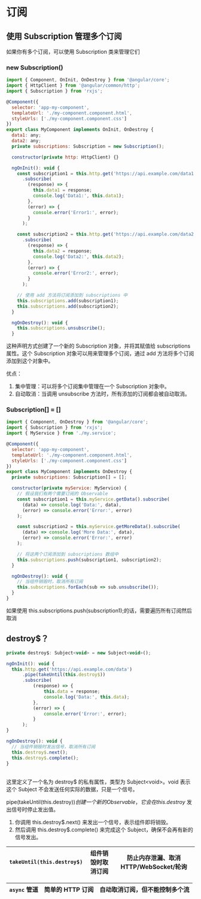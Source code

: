 # 订阅

## &#x20;**使用 Subscription 管理多个订阅**

如果你有多个订阅，可以使用 Subscription 类来管理它们

### new Subscription()

```javascript
import { Component, OnInit, OnDestroy } from '@angular/core';
import { HttpClient } from '@angular/common/http';
import { Subscription } from 'rxjs';

@Component({
  selector: 'app-my-component',
  templateUrl: './my-component.component.html',
  styleUrls: ['./my-component.component.css']
})
export class MyComponent implements OnInit, OnDestroy {
  data1: any;
  data2: any;
  private subscriptions: Subscription = new Subscription();

  constructor(private http: HttpClient) {}

  ngOnInit(): void {
    const subscription1 = this.http.get('https://api.example.com/data1')
      .subscribe(
        (response) => {
          this.data1 = response;
          console.log('Data1:', this.data1);
        },
        (error) => {
          console.error('Error1:', error);
        }
      );

    const subscription2 = this.http.get('https://api.example.com/data2')
      .subscribe(
        (response) => {
          this.data2 = response;
          console.log('Data2:', this.data2);
        },
        (error) => {
          console.error('Error2:', error);
        }
      );

    // 使用 add 方法将订阅添加到 subscriptions 中
    this.subscriptions.add(subscription1);
    this.subscriptions.add(subscription2);
  }

  ngOnDestroy(): void {
    this.subscriptions.unsubscribe();
  }
```

这种声明方式创建了一个新的 Subscription 对象，并将其赋值给 subscriptions 属性。这个 Subscription 对象可以用来管理多个订阅，通过 add 方法将多个订阅添加到这个对象中。

优点：

1. 集中管理：可以将多个订阅集中管理在一个 Subscription 对象中。
2. &#x20;自动取消：当调用 unsubscribe 方法时，所有添加的订阅都会被自动取消。

### Subscription\[] = \[]

```javascript
import { Component, OnDestroy } from '@angular/core';
import { Subscription } from 'rxjs';
import { MyService } from './my.service';

@Component({
  selector: 'app-my-component',
  templateUrl: './my-component.component.html',
  styleUrls: ['./my-component.component.css']
})
export class MyComponent implements OnDestroy {
  private subscriptions: Subscription[] = [];

  constructor(private myService: MyService) {
    // 假设我们有两个需要订阅的 Observable
    const subscription1 = this.myService.getData().subscribe(
      (data) => console.log('Data:', data),
      (error) => console.error('Error:', error)
    );

    const subscription2 = this.myService.getMoreData().subscribe(
      (data) => console.log('More Data:', data),
      (error) => console.error('Error:', error)
    );

    // 将这两个订阅添加到 subscriptions 数组中
    this.subscriptions.push(subscription1, subscription2);
  }

  ngOnDestroy(): void {
    // 当组件销毁时，取消所有订阅
    this.subscriptions.forEach(sub => sub.unsubscribe());
  }
}
```

如果使用  this.subscriptions.push(subscription1);的话，需要遍历所有订阅然后取消

## destroy$？

```javascript
private destroy$: Subject<void> = new Subject<void>();
```

```javascript
ngOnInit(): void {
  this.http.get('https://api.example.com/data')
      .pipe(takeUntil(this.destroy$))
      .subscribe(
          (response) => {
              this.data = response;
              console.log('Data:', this.data);
          },
          (error) => {
              console.error('Error:', error);
          }
      );
}

```

```javascript
ngOnDestroy(): void {
  // 当组件销毁时发出信号，取消所有订阅
  this.destroy$.next();
  this.destroy$.complete();
}

```

\
这里定义了一个名为 destroy$ 的私有属性，类型为 Subject\<void>。void 表示这个 Subject 不会发送任何实际的数据，只是一个信号。

pipe(takeUntil(this.destroy$)) 创建一个新的 Observable，它会在 this.destroy$ 发出信号时停止发出值。

1. 你调用 this.destroy$.next() 来发出一个信号，表示组件即将销毁。
2. 然后调用 this.destroy$.complete() 来完成这个 Subject，确保不会再有新的信号发出。

| **`takeUntil(this.destroy$)`** | **组件销毁时取消订阅** | **防止内存泄漏、取消 HTTP/WebSocket/轮询** |
| ------------------------------ | ------------- | ------------------------------- |

| **`async` 管道** | **简单的 HTTP 订阅** | **自动取消订阅，但不能控制多个流** |
| -------------- | --------------- | ------------------- |

